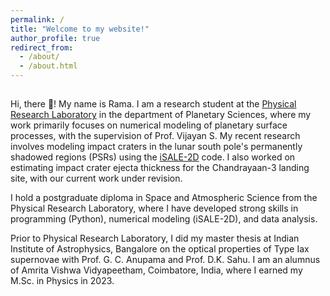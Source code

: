 ```yaml
---
permalink: /
title: "Welcome to my website!"
author_profile: true
redirect_from: 
  - /about/
  - /about.html
---
```

## 

Hi, there 👋! My name is Rama. I am a research student at the [Physical Research Laboratory](https://www.prl.res.in/prl-eng/) in the department of Planetary Sciences, where my work primarily focuses on numerical modeling of planetary surface processes, with the supervision of Prof. Vijayan S. My recent research involves modeling impact craters in the lunar south pole's permanently shadowed regions (PSRs) using the [iSALE-2D](https://isale-code.github.io/) code. I also worked on estimating impact crater ejecta thickness for the Chandrayaan-3 landing site, with our current work under revision.

I hold a postgraduate diploma in Space and Atmospheric Science from the Physical Research Laboratory, where I have developed strong skills in programming (Python), numerical modeling (iSALE-2D), and data analysis. 

Prior to Physical Research Laboratory, I did my master thesis at Indian Institute of Astrophysics, Bangalore on the optical properties of Type Iax supernovae with Prof. G. C. Anupama and Prof. D.K. Sahu. I am an alumnus of Amrita Vishwa Vidyapeetham, Coimbatore, India, where I earned my M.Sc. in Physics in 2023.

